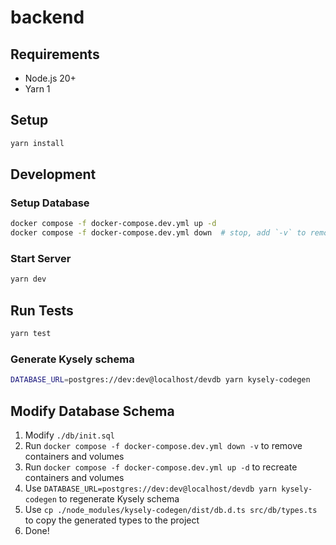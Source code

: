 # backend

## Requirements

* Node.js 20+
* Yarn 1

## Setup

```bash
yarn install
```

## Development

### Setup Database

```bash
docker compose -f docker-compose.dev.yml up -d
docker compose -f docker-compose.dev.yml down  # stop, add `-v` to remove volumes
```

### Start Server

```bash
yarn dev
```

## Run Tests

```bash
yarn test
```

### Generate Kysely schema

```bash
DATABASE_URL=postgres://dev:dev@localhost/devdb yarn kysely-codegen
```

## Modify Database Schema

1. Modify `./db/init.sql`
2. Run `docker compose -f docker-compose.dev.yml down -v` to remove containers and volumes
3. Run `docker compose -f docker-compose.dev.yml up -d` to recreate containers and volumes
4. Use `DATABASE_URL=postgres://dev:dev@localhost/devdb yarn kysely-codegen` to regenerate Kysely schema
5. Use `cp ./node_modules/kysely-codegen/dist/db.d.ts src/db/types.ts` to copy the generated types to the project
6. Done!
